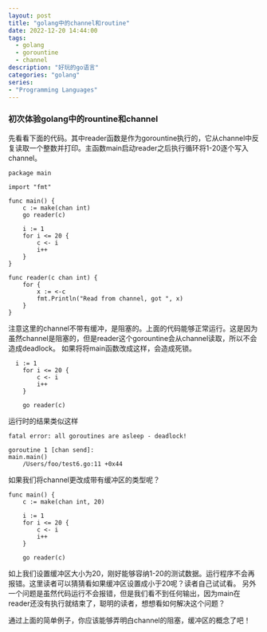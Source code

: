 ```yaml
---
layout: post
title: "golang中的channel和routine"
date: 2022-12-20 14:44:00
tags: 
  - golang
  - gorountine
  - channel
description: "好玩的go语言"
categories: "golang"
series:
- "Programming Languages"
---
```

 
 
### 初次体验golang中的rountine和channel

先看看下面的代码。其中reader函数是作为gorountine执行的，它从channel中反复读取一个整数并打印。主函数main启动reader之后执行循环将1-20逐个写入channel。


```
package main

import "fmt"

func main() {
	c := make(chan int)
	go reader(c)

	i := 1
	for i <= 20 {
		c <- i
		i++
	}
}

func reader(c chan int) {
	for {
		x := <-c
		fmt.Println("Read from channel, got ", x)
	}
}

```

注意这里的channel不带有缓冲，是阻塞的。上面的代码能够正常运行。这是因为虽然channel是阻塞的，但是reader这个gorountine会从channel读取，所以不会造成deadlock。
如果将将main函数改成这样，会造成死锁。

```
  i := 1
	for i <= 20 {
		c <- i
		i++
	}

	go reader(c)
```

运行时的结果类似这样

```
fatal error: all goroutines are asleep - deadlock!

goroutine 1 [chan send]:
main.main()
	/Users/foo/test6.go:11 +0x44
```

如果我们将channel更改成带有缓冲区的类型呢？

```
func main() {
	c := make(chan int, 20)

	i := 1
	for i <= 20 {
		c <- i
		i++
	}
  
	go reader(c)
```

如上我们设置缓冲区大小为20，刚好能够容纳1-20的测试数据。运行程序不会再报错。这里读者可以猜猜看如果缓冲区设置成小于20呢？读者自己试试看。
另外一个问题是虽然代码运行不会报错，但是我们看不到任何输出，因为main在reader还没有执行就结束了，聪明的读者，想想看如何解决这个问题？

通过上面的简单例子，你应该能够弄明白channel的阻塞，缓冲区的概念了吧！
